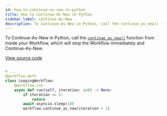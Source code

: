 ```yaml
---
id: how-to-continue-as-new-in-python
title: How to Continue-As-New in Python
sidebar_label: Continue-As-New
description: To Continue-As-New in Python, call the continue_as_new() function from inside your Workflow, which will stop the Workflow immediately and Continue-As-New.
---
```


To Continue-As-New in Python, call the [`continue_as_new()`](https://python.temporal.io/temporalio.workflow.html#continue_as_new) function from inside your Workflow, which will stop the Workflow immediately and Continue-As-New.

<a class="dacx-source-link" href="https://github.com/temporalio/documentation-samples-python/blob/main/continue_as_new/your_workflows_dacx.py">View source code</a>

```python

# ...
@workflow.defn
class LoopingWorkflow:
    @workflow.run
    async def run(self, iteration: int) -> None:
        if iteration == 5:
            return
        await asyncio.sleep(10)
        workflow.continue_as_new(iteration + 1)
```

